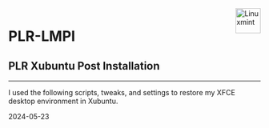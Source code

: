 <a>
    <img src="https://avatars.githubusercontent.com/u/65597016?s=200&v=4"  title="Linuxmint" align="right" height="50" />
</a>

# PLR-LMPI
## PLR Xubuntu Post Installation

---

I used the following scripts, tweaks, and settings to restore my XFCE desktop environment in Xubuntu.

2024-05-23
